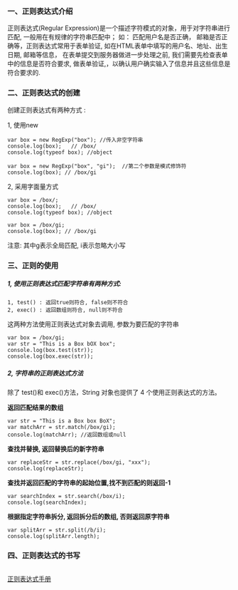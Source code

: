 ### 一、正则表达式介绍      
正则表达式(Regular Expression)是一个描述字符模式的对象，用于对字符串进行匹配, 一般用在有规律的字符串匹配中； 如： 匹配用户名是否正确， 邮箱是否正确等，正则表达式常用于表单验证, 如在HTML表单中填写的用户名、地址、出生日期, 邮箱等信息， 在表单提交到服务器做进一步处理之前, 我们需要先检查表单中的信息是否符合要求, 做表单验证,，以确认用户确实输入了信息并且这些信息是符合要求的.
### 二、正则表达式的创建
创建正则表达式有两种方式 : 

1, 使用new

    var box = new RegExp("box"); //传入非空字符串 
    console.log(box);   // /box/
    console.log(typeof box); //object

    var box = new RegExp("box", "gi");  //第二个参数是模式修饰符
    console.log(box); // /box/gi

2, 采用字面量方式

    var box = /box/;
    console.log(box);   // /box/
    console.log(typeof box); //object
			
    var box = /box/gi;
    console.log(box); // /box/gi

注意: 其中g表示全局匹配,  i表示忽略大小写
### 三、正则的使用
##### 1, 使用正则表达式匹配字符串有两种方式: 

    1, test() : 返回true则符合, false则不符合
    2, exec() : 返回数组则符合, null则不符合
这两种方法使用正则表达式对象去调用, 参数为要匹配的字符串

    var box = /box/gi;
    var str = "This is a Box bOX box";
    console.log(box.test(str));
    console.log(box.exec(str));
##### 2, 字符串的正则表达式方法

除了 test()和 exec()方法，String 对象也提供了 4 个使用正则表达式的方法。

**返回匹配结果的数组**

    var str = "This is a Box box BoX";
    var matchArr = str.match(/box/gi);
    console.log(matchArr); //返回数组或null
			
**查找并替换, 返回替换后的新字符串**

    var replaceStr = str.replace(/box/gi, "xxx");
    console.log(replaceStr);
			
**查找并返回匹配的字符串的起始位置,找不到匹配的则返回-1**

    var searchIndex = str.search(/box/i);
    console.log(searchIndex);
			
**根据指定字符串拆分, 返回拆分后的数组, 否则返回原字符串**

    var splitArr = str.split(/b/i);
    console.log(splitArr.length);
### 四、正则表达式的书写
```
```
[正则表达式手册](http://tool.oschina.net/uploads/apidocs/jquery/regexp.html)
``` 
```